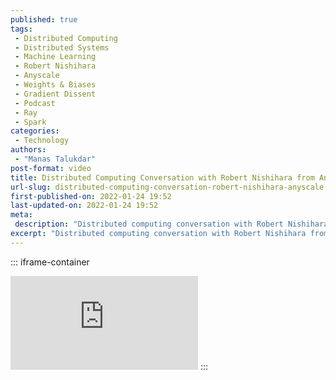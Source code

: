 ```yaml
---
published: true
tags:
 - Distributed Computing
 - Distributed Systems
 - Machine Learning
 - Robert Nishihara
 - Anyscale
 - Weights & Biases
 - Gradient Dissent
 - Podcast
 - Ray
 - Spark
categories:
 - Technology
authors:
 - "Manas Talukdar"
post-format: video
title: Distributed Computing Conversation with Robert Nishihara from Anyscale
url-slug: distributed-computing-conversation-robert-nishihara-anyscale
first-published-on: 2022-01-24 19:52
last-updated-on: 2022-01-24 19:52
meta:
 description: "Distributed computing conversation with Robert Nishihara from Anyscale."
excerpt: "Distributed computing conversation with Robert Nishihara from Anyscale."
---
```


::: iframe-container
<iframe frameborder=0 src="https://www.youtube.com/embed/zRaWCFJcagI" allow="accelerometer; autoplay; clipboard-write; encrypted-media; gyroscope; picture-in-picture fullscreen"></iframe>
:::
